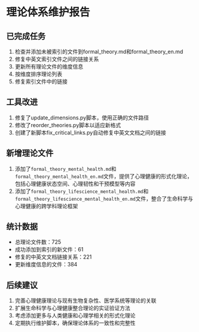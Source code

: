 # 理论体系维护报告

## 已完成任务

1. 检查并添加未被索引的文件到formal_theory.md和formal_theory_en.md
2. 修复中英文索引文件之间的链接关系
3. 更新所有理论文件的维度信息
4. 按维度排序理论列表
5. 修复索引文件中的链接

## 工具改进

1. 修复了update_dimensions.py脚本，使用正确的文件路径
2. 修改了reorder_theories.py脚本以适应新格式
3. 创建了新脚本fix_critical_links.py自动修复中英文文档之间的链接

## 新增理论文件

1. 添加了`formal_theory_mental_health.md`和`formal_theory_mental_health_en.md`文件，提供了心理健康的形式化理论，包括心理健康状态空间、心理韧性和干预模型等内容
2. 添加了`formal_theory_lifescience_mental_health.md`和`formal_theory_lifescience_mental_health_en.md`文件，整合了生命科学与心理健康的跨学科理论框架

## 统计数据

- 总理论文件数：725
- 成功添加到索引的新文件：61
- 修复的中英文文档链接关系：221
- 更新维度信息的文件：384

## 后续建议

1. 完善心理健康理论与现有生物复杂性、医学系统等理论的关联
2. 扩展生命科学与心理健康整合理论的实证验证方法
3. 考虑添加更多与人类健康和心理学相关的形式化理论
4. 定期执行维护脚本，确保理论体系的一致性和完整性
